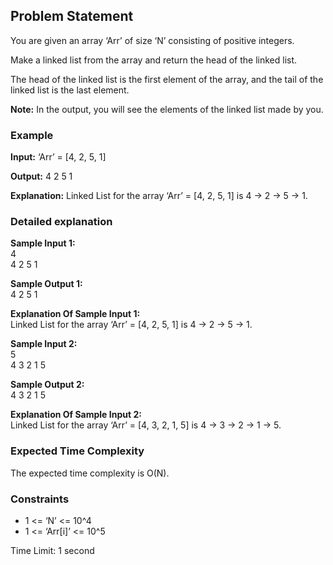 <h2>Problem Statement</h3>
<p>You are given an array ‘Arr’ of size ‘N’ consisting of positive integers.</p>

<p>Make a linked list from the array and return the head of the linked list.</p>

<p>The head of the linked list is the first element of the array, and the tail of the linked list is the last element.</p>

<p><strong>Note:</strong> In the output, you will see the elements of the linked list made by you.</p>

<h3>Example</h3>
<p><strong>Input:</strong> ‘Arr’ = [4, 2, 5, 1]</p>
<p><strong>Output:</strong> 4 2 5 1</p>
<p><strong>Explanation:</strong> Linked List for the array ‘Arr’ = [4, 2, 5, 1] is 4 -> 2 -> 5 -> 1.</p>

<h3>Detailed explanation</h3>
<p><strong>Sample Input 1:</strong><br>
4<br>
4 2 5 1</p>

<p><strong>Sample Output 1:</strong><br>
4 2 5 1</p>

<p><strong>Explanation Of Sample Input 1:</strong><br>
Linked List for the array ‘Arr’ = [4, 2, 5, 1] is 4 -> 2 -> 5 -> 1.</p>

<p><strong>Sample Input 2:</strong><br>
5<br>
4 3 2 1 5</p>

<p><strong>Sample Output 2:</strong><br>
4 3 2 1 5</p>

<p><strong>Explanation Of Sample Input 2:</strong><br>
Linked List for the array ‘Arr’ = [4, 3, 2, 1, 5] is 4 -> 3 -> 2 -> 1 -> 5.</p>

<h3>Expected Time Complexity</h3>
<p>The expected time complexity is O(N).</p>

<h3>Constraints</h3>
<ul>
  <li>1 <= ‘N’ <= 10^4</li>
  <li>1 <= ‘Arr[i]’ <= 10^5</li>
</ul>

<p>Time Limit: 1 second</p>
